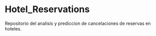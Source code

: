 # Hotel_Reservations
Repositorio del analisis y prediccion de cancelaciones de reservas en hoteles.
